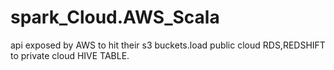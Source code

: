 # spark_Cloud.AWS_Scala
api exposed by AWS to hit their s3 buckets.load public cloud RDS,REDSHIFT to private cloud HIVE TABLE.
